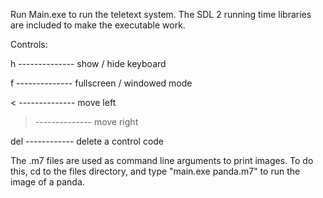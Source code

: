Run Main.exe to run the teletext system.
The SDL 2 running time libraries are included to make the executable work.

Controls:

h -------------- show / hide keyboard

f -------------- fullscreen / windowed mode

< -------------- move left

> -------------- move right

del ------------ delete a control code
   
The .m7 files are used as command line arguments to print images. To do this, cd to the files directory, and type "main.exe panda.m7" to run the image of a panda.
